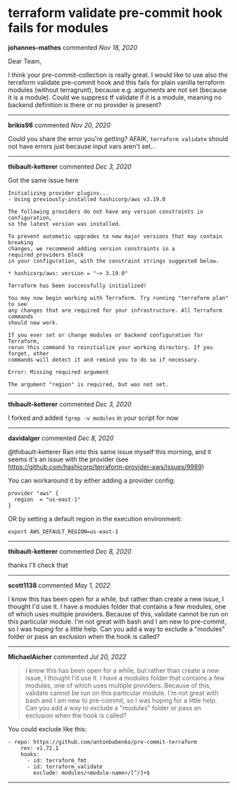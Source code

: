 # terraform validate pre-commit hook fails for modules

**johannes-mathes** commented *Nov 18, 2020*

Dear Team, 

I think your pre-commit-collection is really great. I would like to use also the terraform validate pre-commit hook and this fails for plain vanilla terraform modules (without terragrunt), because e.g. arguments are not set (because it is a module).
Could we suppress tf validate if it is a module, meaning no backend definition is there or no provider is present?
<br />
***


**brikis98** commented *Nov 20, 2020*

Could you share the error you're getting? AFAIK, `terraform validate` should not have errors just because input vars aren't set...
***

**thibault-ketterer** commented *Dec 3, 2020*

Got the same issue here

```
Initializing provider plugins...
- Using previously-installed hashicorp/aws v3.19.0

The following providers do not have any version constraints in configuration,
so the latest version was installed.

To prevent automatic upgrades to new major versions that may contain breaking
changes, we recommend adding version constraints in a required_providers block
in your configuration, with the constraint strings suggested below.

* hashicorp/aws: version = "~> 3.19.0"

Terraform has been successfully initialized!

You may now begin working with Terraform. Try running "terraform plan" to see
any changes that are required for your infrastructure. All Terraform commands
should now work.

If you ever set or change modules or backend configuration for Terraform,
rerun this command to reinitialize your working directory. If you forget, other
commands will detect it and remind you to do so if necessary.

Error: Missing required argument

The argument "region" is required, but was not set.
```
***

**thibault-ketterer** commented *Dec 3, 2020*

I forked and added `fgrep -v modules` in your script for now
***

**davidalger** commented *Dec 8, 2020*

@thibault-ketterer Ran into this same issue myself this morning, and it seems it's an issue with the provider (see https://github.com/hashicorp/terraform-provider-aws/issues/9989)

You can workaround it by either adding a provider config:
```
provider "aws" {
  region  = "us-east-1"
}
```

OR by setting a default region in the execution environment:
```
export AWS_DEFAULT_REGION=us-east-1
```

***

**thibault-ketterer** commented *Dec 8, 2020*

thanks I'll check that
***

**scott1138** commented *May 1, 2022*

I know this has been open for a while, but rather than create a new issue, I thought I'd use it.  I have a modules folder that contains a few modules, one of which uses multiple providers.  Because of this, validate cannot be run on this particular module.  I'm not great with bash and I am new to pre-commit, so I was hoping for a little help.  Can you add a way to exclude a "modules" folder or pass an exclusion when the hook is called?
***

**MichaelAicher** commented *Jul 20, 2022*

> I know this has been open for a while, but rather than create a new issue, I thought I'd use it. I have a modules folder that contains a few modules, one of which uses multiple providers. Because of this, validate cannot be run on this particular module. I'm not great with bash and I am new to pre-commit, so I was hoping for a little help. Can you add a way to exclude a "modules" folder or pass an exclusion when the hook is called?

You could exclude like this:
```
- repo: https://github.com/antonbabenko/pre-commit-terraform
    rev: v1.72.1
    hooks:
      - id: terraform_fmt
      - id: terraform_validate
        exclude: modules/<module-name>/[^/]+$
```
***

